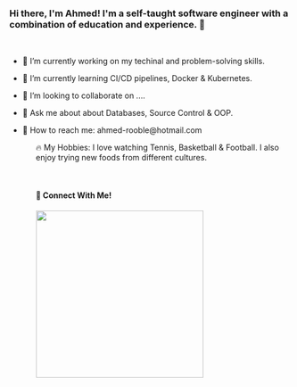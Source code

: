 ### Hi there, I'm Ahmed! I'm a self-taught software engineer with a combination of education and experience. 👋
<br>
<ul>
  <li><p>🔭 I’m currently working on my techinal and problem-solving skills.</p></li>
  <li><p>🌱 I’m currently learning CI/CD pipelines, Docker & Kubernetes.</p></li>
  <li><p>🤝 I’m looking to collaborate on  ....</p></li>
  <li><p>💬 Ask me about about Databases, Source Control & OOP.</p></li>
  <li><p>📧 How to reach me: ahmed-rooble@hotmail.com</p></li>
<ul>

<p>🔥 My Hobbies: I love watching Tennis, Basketball & Football. I also enjoy trying new foods from different cultures.</p>
<br>
<h4>👏 Connect With Me!</h4>
<a href="https://linkedin.com/arooble">
<img src="https://cdn-icons-png.flaticon.com/512/174/174857.png" width="300px"></img></a>
                                      

<!--
**arooble/arooble** is a ✨ _special_ ✨ repository because its `README.md` (this file) appears on your GitHub profile.

Here are some ideas to get you started:

- 🔭 I’m currently working on ...
- 🌱 I’m currently learning ...
- 👯 I’m looking to collaborate on ...
- 🤔 I’m looking for help with ...
- 💬 Ask me about ...
- 📫 How to reach me: ...
- 😄 Pronouns: ...
- ⚡ Fun fact: ...
-->
